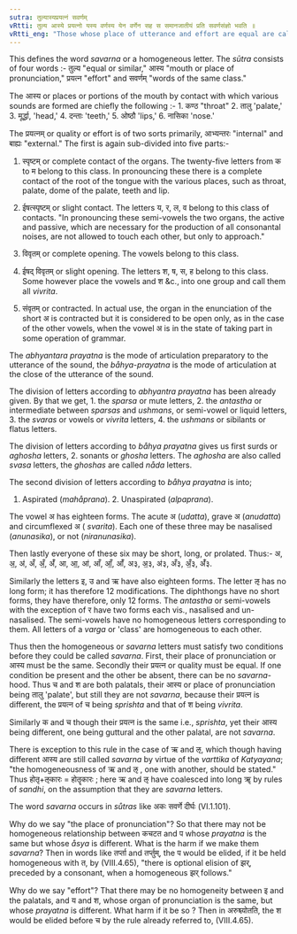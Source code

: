 ```yaml
---
sutra: तुल्यास्यप्रयत्नं सवर्णम्
vRtti: तुल्य आस्ये प्रयत्नो यस्य वर्णस्य येन वर्णेन सह स समानजातीयं प्रति सवर्णसंज्ञो भवति ॥
vRtti_eng: "Those whose place of utterance and effort are equal are called _savarna_ or homogeneous letters."
---
```

This defines the word _savarna_ or a homogeneous letter. The _sūtra_ consists of four words :- तुल्य "equal or similar," आस्य "mouth or place of pronunciation," प्रयत्न "effort" and सवर्णम् "words of the same class."

The आस्य or places or portions of the mouth by contact with which various sounds are formed are chiefly the following :- 1. कण्ठ "throat" 2. तालु 'palate,' 3. मूर्द्धा, 'head,' 4. दन्ताः 'teeth,' 5. ओष्ठौ 'lips,' 6. नासिका 'nose.'

The प्रयत्नम् or quality or effort is of two sorts primarily, आभ्यन्तरः "internal" and बाह्यः "external." The first is again sub-divided into five parts:-

1. स्पृष्टम् or complete contact of the organs. The twenty-five letters from क to म belong to this class. In pronouncing these there is a complete contact of the root of the tongue with the various places, such as throat, palate, dome of the palate, teeth and lip.

2. ईषत्स्पृष्टम् or slight contact. The letters य, र, ल, व belong to this class of contacts. "In pronouncing these semi-vowels the two organs, the active and passive, which are necessary for the production of all consonantal noises, are not allowed to touch each other, but only to approach."

3. विवृतम् or complete opening. The vowels belong to this class.

4. ईषद् विवृतम् or slight opening. The letters श, ष, स, ह belong to this class. Some however place the vowels and श &c., into one group and call them all _vivrita_.

5. संवृतम् or contracted. In actual use, the organ in the enunciation of the short अ is contracted but it is considered to be open only, as in the case of the other vowels, when the vowel अ is in the state of taking part in some operation of grammar.

The _abhyantara_ _prayatna_ is the mode of articulation preparatory to the utterance of the sound, the _båhya_-_prayatna_ is the mode of articulation at the close of the utterance of the sound.

The division of letters according to _abhyantra_ _prayatna_ has been already given. By that we get, 1. the _sparsa_ or mute letters, 2. the _antastha_ or intermediate between _sparsas_ and _ushmans_, or semi-vowel or liquid letters, 3. the _svaras_ or vowels or _vivrita_ letters, 4. the _ushmans_ or sibilants or flatus letters.

The division of letters according to _båhya_ _prayatna_ gives us first surds or _aghosha_ letters, 2. sonants or _ghosha_ letters. The _aghosha_ are also called _svasa_ letters, the _ghoshas_ are called _nåda_ letters.

The second division of letters according to _båhya_ _prayatna_ is into;

1. Aspirated (_mahåprana_). 2. Unaspirated (_alpaprana_).

The vowel अ has eighteen forms. The acute अ (_udatta_), grave अ (_anudatta_) and circumflexed अ ( _svarita_). Each one of these three may be nasalised (_anunasika_), or not (_niranunasika_).

Then lastly everyone of these six may be short, long, or prolated. Thus:- अ, अ॒, अ॑, अँ, अँ॒, अँ॑, आ, आ॒, आ॑, आँ, आँ॒, आँ॑, अ३, अ॒३, अ॑३, अँ३, अँ॒३, अँ॑३.

Similarly the letters इ, उ and ऋ have also eighteen forms. The letter ऌ has no long form; it has therefore 12 modifications. The diphthongs have no short forms, they have therefore, only 12 forms. The _antastha_ or semi-vowels with the exception of र have two forms each vis., nasalised and un-nasalised. The semi-vowels have no homogeneous letters corresponding to them. All letters of a _varga_ or 'class' are homogeneous to each other.

Thus then the homogeneous or _savarna_ letters must satisfy two conditions before they could be called _savarna_. First, their place of pronunciation or आस्य must be the same. Secondly their प्रयत्न or quality must be equal. If one condition be present and the other be absent, there can be no _savarna_-hood. Thus च and श are both palatals, their आस्य or place of pronunciation being तालु 'palate', but still they are not _savarna_, because their प्रयत्न is different, the प्रयत्न of च being _sprishta_ and that of श being _vivrita_.

Similarly क and च though their प्रयत्न is the same i.e., _sprishta_, yet their आस्य being different, one being guttural and the other palatal, are not _savarna_.

There is exception to this rule in the case of ऋ and ऌ, which though having different आस्य are still called _savarna_ by virtue of the _varttika_ of _Katyayana_; "the homogeneousness of ऋ and ऌ , one with another, should be stated." Thus होतृ+ऌकारः = होतॄकारः ; here ऋ and ऌ have coalesced into long ॠ by rules of _sandhi_, on the assumption that they are _savarna_ letters.

The word _savarna_ occurs in _sůtras_ like अकः सवर्णे दीर्घः (VI.1.101).

Why do we say "the place of pronunciation"? So that there may not be homogeneous relationship between कचटत and प whose _prayatna_ is the same but whose _åsya_ is different. What is the harm if we make them _savarna_? Then in words like तर्प्ता and तर्प्तुम्, the प would be elided, if it be held homogeneous with त, by (VIII.4.65), "there is optional elision of झर्, preceded by a consonant, when a homogeneous झर् follows."

Why do we say "effort"? That there may be no homogeneity between इ and the palatals, and य and श, whose organ of pronunciation is the same, but whose _prayatna_ is different. What harm if it be so ? Then in अरुश्च्योतति, the श would be elided before च by the rule already referred to, (VIII.4.65).
